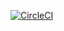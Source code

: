 
[![CircleCI](https://circleci.com/github/aliyevorkhan/flask_pytest.svg?style=svg)](https://circleci.com/github/aliyevorkhan/flask_pytest)